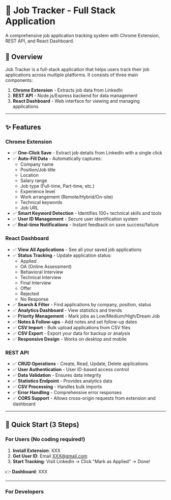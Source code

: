 # 🎯 Job Tracker - Full Stack Application

A comprehensive job application tracking system with Chrome Extension, REST API, and React Dashboard.

## 🎯 Overview

Job Tracker is a full-stack application that helps users track their job applications across multiple platforms. It consists of three main components:

1. **Chrome Extension** - Extracts job data from LinkedIn
2. **REST API** - Node.js/Express backend for data management
3. **React Dashboard** - Web interface for viewing and managing applications

---

## ✨ Features

### Chrome Extension
- ✅ **One-Click Save** - Extract job details from LinkedIn with a single click
- ✅ **Auto-Fill Data** - Automatically captures:
  - Company name
  - Position/Job title
  - Location
  - Salary range
  - Job type (Full-time, Part-time, etc.)
  - Experience level
  - Work arrangement (Remote/Hybrid/On-site)
  - Technical keywords
  - Job URL
- ✅ **Smart Keyword Detection** - Identifies 100+ technical skills and tools
- ✅ **User ID Management** - Secure user identification system
- ✅ **Real-time Notifications** - Instant feedback on save success/failure

### React Dashboard
- ✅ **View All Applications** - See all your saved job applications
- ✅ **Status Tracking** - Update application status:
  - Applied
  - OA (Online Assessment)
  - Behavioral Interview
  - Technical Interview
  - Final Interview
  - Offer
  - Rejected
  - No Response
- ✅ **Search & Filter** - Find applications by company, position, status
- ✅ **Analytics Dashboard** - View statistics and trends
- ✅ **Priority Management** - Mark jobs as Low/Medium/High/Dream Job
- ✅ **Notes & Follow-ups** - Add notes and set follow-up dates
- ✅ **CSV Import** - Bulk upload applications from CSV files
- ✅ **CSV Export** - Export your data for backup or analysis
- ✅ **Responsive Design** - Works on desktop and mobile

### REST API
- ✅ **CRUD Operations** - Create, Read, Update, Delete applications
- ✅ **User Authentication** - User ID-based access control
- ✅ **Data Validation** - Ensures data integrity
- ✅ **Statistics Endpoint** - Provides analytics data
- ✅ **CSV Processing** - Handles bulk imports
- ✅ **Error Handling** - Comprehensive error responses
- ✅ **CORS Support** - Allows cross-origin requests from extension and dashboard

---
## 🚀 Quick Start (3 Steps)

### For Users (No coding required!)

1. **Install Extension**: XXX
2. **Get User ID**: Email XXX@gmail.com
3. **Start Tracking**: Visit LinkedIn → Click "Mark as Applied" → Done!

👉 **Dashboard**: XXX

---

### For Developers
